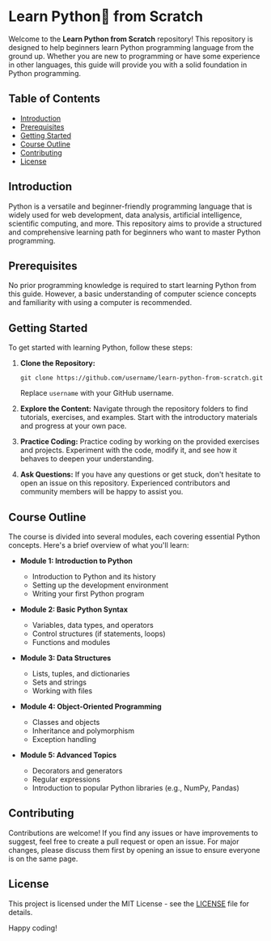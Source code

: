 # Learn Python🐍 from Scratch

Welcome to the **Learn Python from Scratch** repository! This repository is designed to help beginners learn Python programming language from the ground up. Whether you are new to programming or have some experience in other languages, this guide will provide you with a solid foundation in Python programming.

## Table of Contents

- [Introduction](#introduction)
- [Prerequisites](#prerequisites)
- [Getting Started](#getting-started)
- [Course Outline](#course-outline)
- [Contributing](#contributing)
- [License](#license)

## Introduction

Python is a versatile and beginner-friendly programming language that is widely used for web development, data analysis, artificial intelligence, scientific computing, and more. This repository aims to provide a structured and comprehensive learning path for beginners who want to master Python programming.

## Prerequisites

No prior programming knowledge is required to start learning Python from this guide. However, a basic understanding of computer science concepts and familiarity with using a computer is recommended.

## Getting Started

To get started with learning Python, follow these steps:

1. **Clone the Repository:**
   ```
   git clone https://github.com/username/learn-python-from-scratch.git
   ```
   Replace `username` with your GitHub username.

2. **Explore the Content:**
   Navigate through the repository folders to find tutorials, exercises, and examples. Start with the introductory materials and progress at your own pace.

3. **Practice Coding:**
   Practice coding by working on the provided exercises and projects. Experiment with the code, modify it, and see how it behaves to deepen your understanding.

4. **Ask Questions:**
   If you have any questions or get stuck, don't hesitate to open an issue on this repository. Experienced contributors and community members will be happy to assist you.

## Course Outline

The course is divided into several modules, each covering essential Python concepts. Here's a brief overview of what you'll learn:

- **Module 1: Introduction to Python**
  - Introduction to Python and its history
  - Setting up the development environment
  - Writing your first Python program

- **Module 2: Basic Python Syntax**
  - Variables, data types, and operators
  - Control structures (if statements, loops)
  - Functions and modules

- **Module 3: Data Structures**
  - Lists, tuples, and dictionaries
  - Sets and strings
  - Working with files

- **Module 4: Object-Oriented Programming**
  - Classes and objects
  - Inheritance and polymorphism
  - Exception handling

- **Module 5: Advanced Topics**
  - Decorators and generators
  - Regular expressions
  - Introduction to popular Python libraries (e.g., NumPy, Pandas)

## Contributing

Contributions are welcome! If you find any issues or have improvements to suggest, feel free to create a pull request or open an issue. For major changes, please discuss them first by opening an issue to ensure everyone is on the same page.

## License

This project is licensed under the MIT License - see the [LICENSE](LICENSE) file for details.

Happy coding! 
